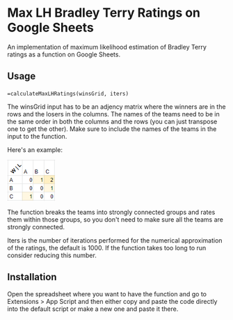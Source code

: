 # Max LH Bradley Terry Ratings on Google Sheets
An implementation of maximum likelihood estimation of Bradley Terry ratings as a function on Google Sheets.

## Usage
`=calculateMaxLHRatings(winsGrid, iters)`

The winsGrid input has to be an adjency matrix where the winners are in the rows and the losers in the columns. 
The names of the teams need to be in the same order in both the columns and the rows (you can just transpose one to get the other).
Make sure to include the names of the teams in the input to the function.

Here's an example:

![Example](/images/example2.png "An example of suitable input")

The function breaks the teams into strongly connected groups and rates them within those groups, so you don't need to make sure all the teams are strongly connected.

Iters is the number of iterations performed for the numerical approximation of the ratings, the default is 1000. If the function takes too long to run consider reducing this number.

## Installation
Open the spreadsheet where you want to have the function and go to Extensions > App Script and then either copy and paste the code directly into the default script or make a new one and paste it there.

